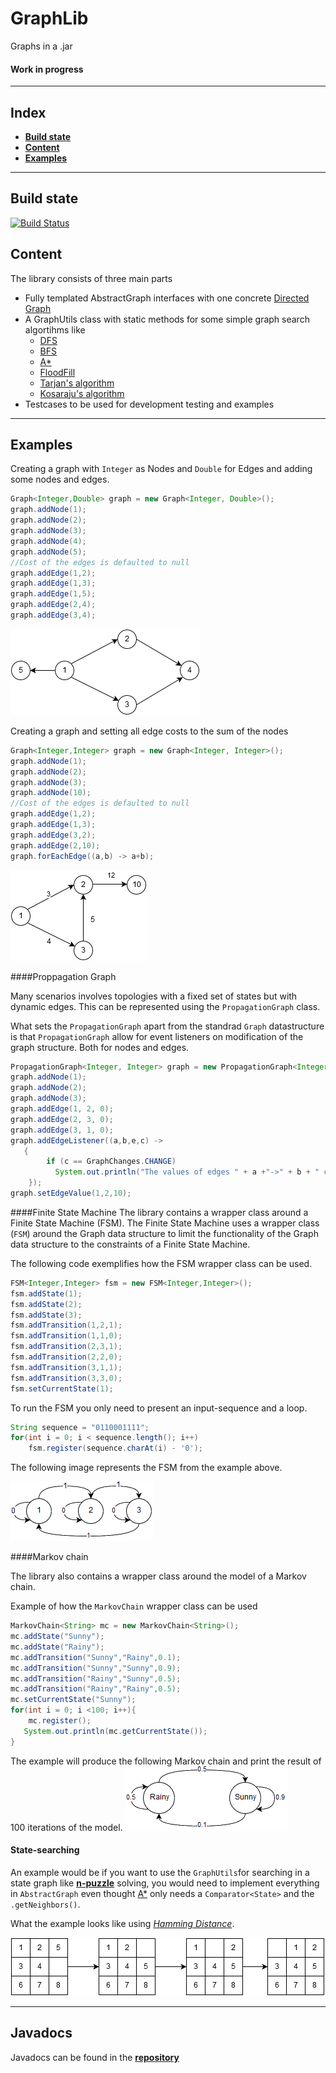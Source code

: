 # GraphLib
Graphs in a .jar

#### Work in progress

***
## Index
* [__Build state__](https://github.com/sci10n/GraphLib#content)
* [__Content__](https://github.com/sci10n/GraphLib#content)
* [__Examples__](https://github.com/sci10n/GraphLib#examples)

***
## Build state
[![Build Status](https://travis-ci.org/sci10n/GraphLib.svg?branch=master)](https://travis-ci.org/sci10n/GraphLib)

## Content
The library consists of three main parts
* Fully templated AbstractGraph interfaces with one concrete [Directed Graph](https://en.wikipedia.org/wiki/Directed_graph)
* A GraphUtils class with static methods for some simple graph search algortihms like 
    * [DFS](https://en.wikipedia.org/wiki/Depth-first_search)
    * [BFS](https://en.wikipedia.org/wiki/Breadth-first_search)
    * [A*](https://en.wikipedia.org/wiki/A*_search_algorithm)
    * [FloodFill](https://en.wikipedia.org/wiki/Flood_fill)
    * [Tarjan's algorithm](https://en.wikipedia.org/wiki/Tarjan%27s_strongly_connected_components_algorithm)
    * [Kosaraju's algorithm](https://en.wikipedia.org/wiki/Kosaraju%27s_algorithm)
* Testcases to be used for development testing and examples

***

## Examples
Creating a graph with `Integer` as Nodes and `Double` for Edges and adding some nodes and edges.
```java
Graph<Integer,Double> graph = new Graph<Integer, Double>();
graph.addNode(1);
graph.addNode(2);
graph.addNode(3);
graph.addNode(4);
graph.addNode(5);
//Cost of the edges is defaulted to null
graph.addEdge(1,2);
graph.addEdge(1,3);
graph.addEdge(1,5);
graph.addEdge(2,4);
graph.addEdge(3,4);
```
![Example](https://github.com/sci10n/GraphLib/blob/master/web/Graph_ex.png "Example Graph")

Creating a graph and setting all edge costs to the sum of the nodes
```java
Graph<Integer,Integer> graph = new Graph<Integer, Integer>();
graph.addNode(1);
graph.addNode(2);
graph.addNode(3);
graph.addNode(10);
//Cost of the edges is defaulted to null
graph.addEdge(1,2);
graph.addEdge(1,3);
graph.addEdge(3,2);
graph.addEdge(2,10);
graph.forEachEdge((a,b) -> a+b);
```
![Example](https://github.com/sci10n/GraphLib/blob/master/web/Graph_ex2.png "Example Graph nr2")

####Proppagation Graph

Many scenarios involves topologies with a fixed set of states but with dynamic edges. This can be represented using the `PropagationGraph` class.

What sets the `PropagationGraph` apart from the standrad `Graph` datastructure is that `PropagationGraph` allow for event listeners on modification of the graph structure. Both for nodes and edges. 

```java
PropagationGraph<Integer, Integer> graph = new PropagationGraph<Integer, Integer>();
graph.addNode(1);
graph.addNode(2);
graph.addNode(3);
graph.addEdge(1, 2, 0);
graph.addEdge(2, 3, 0);
graph.addEdge(3, 1, 0);
graph.addEdgeListener((a,b,e,c) -> 
   {
	    if (c == GraphChanges.CHANGE)
	      System.out.println("The values of edges " + a +"->" + b + " changed to " + e);
	});
graph.setEdgeValue(1,2,10);
``` 

####Finite State Machine
The library contains a wrapper class around a Finite State Machine (FSM). The Finite State Machine uses a wrapper class (`FSM`) around the Graph data structure to limit the functionality of the Graph data structure to the constraints of a Finite State Machine.

The following code exemplifies how the FSM wrapper class can be used. 
```java
FSM<Integer,Integer> fsm = new FSM<Integer,Integer>();
fsm.addState(1);
fsm.addState(2);
fsm.addState(3);
fsm.addTransition(1,2,1);
fsm.addTransition(1,1,0);
fsm.addTransition(2,3,1);
fsm.addTransition(2,2,0);
fsm.addTransition(3,1,1);
fsm.addTransition(3,3,0);
fsm.setCurrentState(1);
```

To run the FSM you only need to present an input-sequence and a loop.

```java
String sequence = "0110001111";
for(int i = 0; i < sequence.length(); i++)
	fsm.register(sequence.charAt(i) - '0');
```

The following image represents the FSM from the example above.

![Example](https://github.com/sci10n/GraphLib/blob/master/web/FiniteStateMachine.png "Example of a Finite State Machine")

####Markov chain

The library also contains a wrapper class around the model of a Markov chain.

Example of how the `MarkovChain` wrapper class can be used

```java
MarkovChain<String> mc = new MarkovChain<String>();
mc.addState("Sunny");
mc.addState("Rainy");
mc.addTransition("Sunny","Rainy",0.1);
mc.addTransition("Sunny","Sunny",0.9);
mc.addTransition("Rainy","Sunny",0.5);
mc.addTransition("Rainy","Rainy",0.5);
mc.setCurrentState("Sunny");
for(int i = 0; i <100; i++){
    mc.register();
   System.out.println(mc.getCurrentState());
}
```
The example will produce the following Markov chain and print the result of 100 iterations of the model. 
![Example](https://github.com/sci10n/GraphLib/blob/master/web/MarkovChain.png "Example of a Finite State Machine")

#### State-searching
An example would be if you want to use the `GraphUtils`for searching in a state graph like [__n-puzzle__](https://en.wikipedia.org/wiki/15_puzzle) solving, you would need to implement everything in `AbstractGraph` even thought [A*](https://en.wikipedia.org/wiki/A*_search_algorithm) only needs a `Comparator<State>` and the `.getNeighbors()`. 

What the example looks like using [_Hamming Distance_](https://en.wikipedia.org/wiki/Hamming_distance).

![Example](https://github.com/sci10n/GraphLib/blob/master/web/8Puzzle_best.png "Example Graph nr2")

***
## Javadocs
Javadocs can be found in the [__repository__](https://github.com/sci10n/GraphLib/blob/master/GraphLib/doc/)
